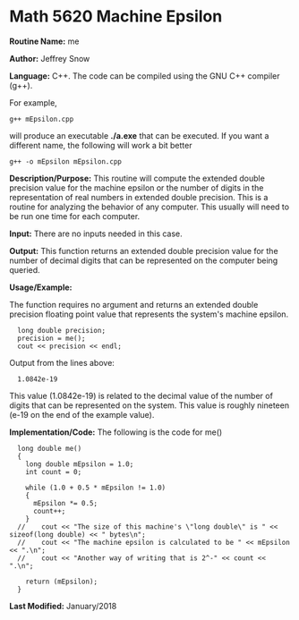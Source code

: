 # Math 5620 Machine Epsilon

**Routine Name:**           me

**Author:** Jeffrey Snow

**Language:** C++. The code can be compiled using the GNU C++ compiler (g++).

For example,

    g++ mEpsilon.cpp

will produce an executable **./a.exe** that can be executed. If you want a different name, the following will work a bit
better

    g++ -o mEpsilon mEpsilon.cpp

**Description/Purpose:** This routine will compute the extended double precision value for the machine epsilon or the number of digits
in the representation of real numbers in extended double precision. This is a routine for analyzing the behavior of any computer. This
usually will need to be run one time for each computer.

**Input:** There are no inputs needed in this case.

**Output:** This function returns an extended double precision value for the number of decimal digits that can be represented on the
computer being queried.

**Usage/Example:**

The function requires no argument and returns an extended double precision floating point value that represents the system's machine
epsilon.

      long double precision;
      precision = me();
      cout << precision << endl;

Output from the lines above:

      1.0842e-19

This value (1.0842e-19) is related to the decimal value of the number of digits that can be represented on the system. This value is
roughly nineteen (e-19 on the end of the example value).

**Implementation/Code:** The following is the code for me()

      long double me()
      {
        long double mEpsilon = 1.0;
        int count = 0;

        while (1.0 + 0.5 * mEpsilon != 1.0)
        {
          mEpsilon *= 0.5;
          count++;
        }
      //	cout << "The size of this machine's \"long double\" is " << sizeof(long double) << " bytes\n";
      //	cout << "The machine epsilon is calculated to be " << mEpsilon << ".\n";
      //	cout << "Another way of writing that is 2^-" << count << ".\n";

        return (mEpsilon);
      }

**Last Modified:** January/2018
